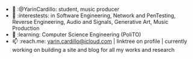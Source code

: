- 👋 :@YarinCardillo: student, music producer
- 👀 :interestests: in Software Engineering, Network and PenTesting, Reverse Engineering, Audio and Signals, Generative Art, Music Production
- 🌱 :learning: Computer Science Engineering (PoliTO)
- 📫 :reach.me: yarin.cardillo@icloud.com | linktree on profile | currently working on building a site and blog for all my works and research

<!---
YarinCardillo/YarinCardillo is a ✨ special ✨ repository because its `README.md` (this file) appears on your GitHub profile.
You can click the Preview link to take a look at your changes.
--->
